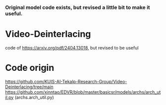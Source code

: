 ### Original model code exists, but revised a little bit to make it useful.

# Video-Deinterlacing
code of https://arxiv.org/pdf/2404.13018, but revised to be useful


# Code origin
https://github.com/KUIS-AI-Tekalp-Research-Group/Video-Deinterlacing/tree/main
https://github.com/xinntao/EDVR/blob/master/basicsr/models/archs/arch_util.py (archs.arch_util.py) 


